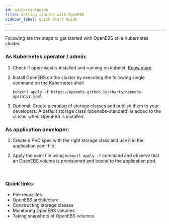 ```yaml
---
id: quickstartguide
title: Getting started with OpenEBS
sidebar_label: Quick Start Guide
---
```


------

Following are the steps to get started with OpenEBS on a Kubernetes cluster.

### As Kubernetes operator / admin:

1. Check if open-iscsi is installed and running on kubelet. [Know more](#iSCSIConfig)

2. Install OpenEBS on the cluster by executing the following single command on the Kubernetes shell

   ```
   kubectl apply -f https://openebs.github.io/charts/openebs-operator.yaml
   ```

3. Optional: Create a catalog of storage classes and publish them to your developers. A default storage class (openebs-standard) is added to the cluster when OpenEBS is installed.

### As application developer:

1. Create a PVC spec with the right storage class and use it in the application yaml file.

2. Apply the yaml file using `kubectl apply -f` command and observe that an OpenEBS volume is provisioned and bound to the application pod.

   ​

### Quick links:

- Pre-requisites 
- OpenEBS architecture
- Constructing storage classes
- Monitoring OpenEBS volumes
- Taking snapshots of OpenEBS volumes









<!-- Hotjar Tracking Code for https://docs.openebs.io -->
<script>
   (function(h,o,t,j,a,r){
       h.hj=h.hj||function(){(h.hj.q=h.hj.q||[]).push(arguments)};
       h._hjSettings={hjid:785693,hjsv:6};
       a=o.getElementsByTagName('head')[0];
       r=o.createElement('script');r.async=1;
       r.src=t+h._hjSettings.hjid+j+h._hjSettings.hjsv;
       a.appendChild(r);
   })(window,document,'https://static.hotjar.com/c/hotjar-','.js?sv=');
</script>
